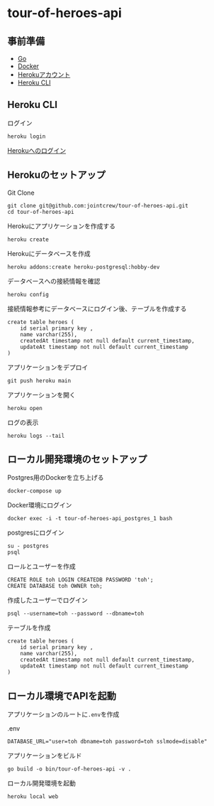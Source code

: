 # tour-of-heroes-api

## 事前準備

- [Go](https://golang.org/doc/install)
- [Docker](https://www.docker.com/)
- [Herokuアカウント](https://signup.heroku.com/)
- [Heroku CLI](https://devcenter.heroku.com/ja/articles/heroku-cli)

## Heroku CLI

ログイン

```
heroku login
```

[Herokuへのログイン](https://devcenter.heroku.com/ja/articles/heroku-cli#getting-started)

## Herokuのセットアップ

Git Clone

```
git clone git@github.com:jointcrew/tour-of-heroes-api.git
cd tour-of-heroes-api
```

Herokuにアプリケーションを作成する

```
heroku create
```

Herokuにデータベースを作成

```
heroku addons:create heroku-postgresql:hobby-dev
```

データベースへの接続情報を確認

```
heroku config
```

接続情報参考にデータベースにログイン後、テーブルを作成する

```postgresql
create table heroes (
    id serial primary key ,
    name varchar(255),
    createdAt timestamp not null default current_timestamp,
    updateAt timestamp not null default current_timestamp
)
```

アプリケーションをデプロイ

```
git push heroku main
```

アプリケーションを開く
```
heroku open
```

ログの表示

```
heroku logs --tail 
```

## ローカル開発環境のセットアップ

Postgres用のDockerを立ち上げる
```
docker-compose up
```

Docker環境にログイン

```
docker exec -i -t tour-of-heroes-api_postgres_1 bash
```

postgresにログイン

```
su - postgres
psql
```

ロールとユーザーを作成

```
CREATE ROLE toh LOGIN CREATEDB PASSWORD 'toh';
CREATE DATABASE toh OWNER toh;
```

作成したユーザーでログイン

```
psql --username=toh --password --dbname=toh
```

テーブルを作成

```postgresql
create table heroes (
    id serial primary key ,
    name varchar(255),
    createdAt timestamp not null default current_timestamp,
    updateAt timestamp not null default current_timestamp
)
```

## ローカル環境でAPIを起動

アプリケーションのルートに`.env`を作成

.env
```
DATABASE_URL="user=toh dbname=toh password=toh sslmode=disable"
```

アプリケーションをビルド

```
go build -o bin/tour-of-heroes-api -v .
```

ローカル開発環境を起動

```
heroku local web
```